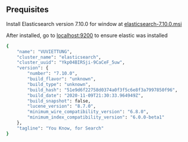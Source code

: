 
## Prequisites

Install Elasticsearch version 7.10.0 for window at [elasticsearch-7.10.0.msi](https://artifacts.elastic.co/downloads/elasticsearch/elasticsearch-7.10.0.msi)

After installed, go to [localhost:9200](http://localhost:9200) to ensure elastic was installed

```bash
{
    "name": "VUVIETTUNG",
    "cluster_name": "elasticsearch",
    "cluster_uuid": "Ykp04BIRSji-9CaCeF_5uw",
    "version": {
        "number": "7.10.0",
        "build_flavor": "unknown",
        "build_type": "unknown",
        "build_hash": "51e9d6f22758d0374a0f3f5c6e8f3a7997850f96",
        "build_date": "2020-11-09T21:30:33.964949Z",
        "build_snapshot": false,
        "lucene_version": "8.7.0",
        "minimum_wire_compatibility_version": "6.8.0",
        "minimum_index_compatibility_version": "6.0.0-beta1"
    },
    "tagline": "You Know, for Search"
}
```
